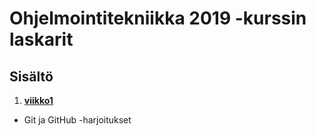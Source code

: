 # Ohjelmointitekniikka 2019 -kurssin laskarit

## Sisältö

1. [__viikko1__](https://github.com/MikaelTornwall/ot-harjoitustyo/tree/master/laskarit/viikko1)
- Git ja GitHub -harjoitukset




